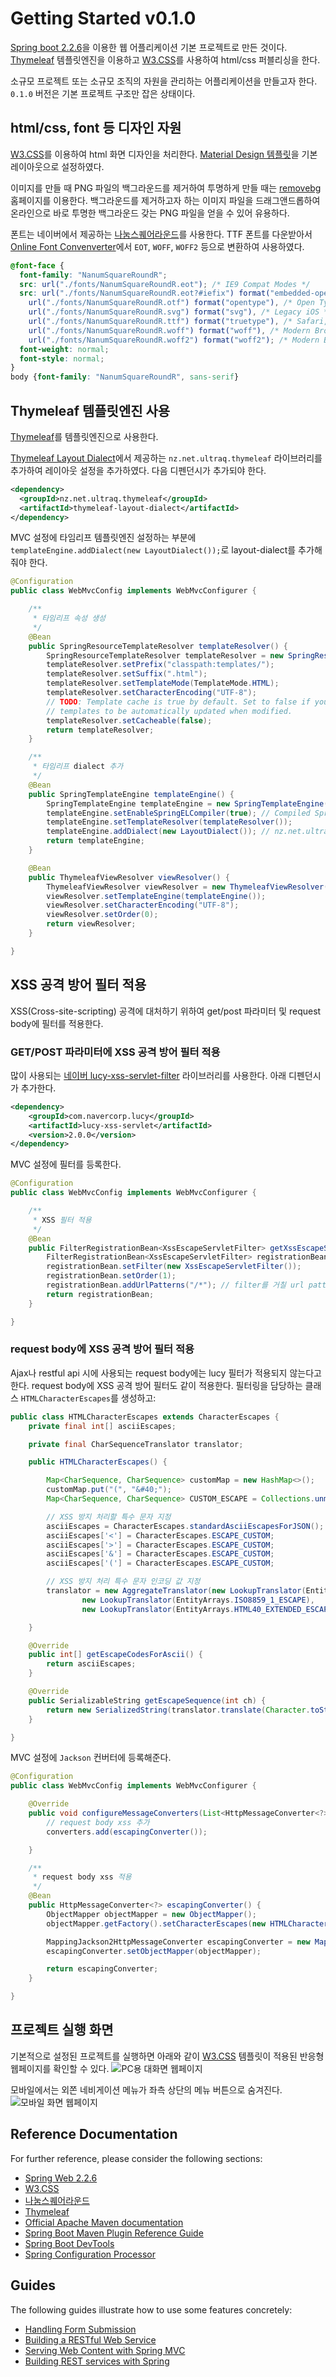 # Getting Started v0.1.0
[Spring boot 2.2.6][springboot]을 이용한 웹 어플리케이션 기본 프로젝트로 만든 것이다.
[Thymeleaf][thymeleaf] 템플릿엔진을 이용하고 [W3.CSS][w3css]를 사용하여 html/css 퍼블리싱을 한다.

소규모 프로젝트 또는 소규모 조직의 자원을 관리하는 어플리케이션을 만들고자 한다.
`0.1.0` 버전은 기본 프로젝트 구조만 잡은 상태이다.

## html/css, font 등 디자인 자원
[W3.CSS][w3css]를 이용하여 html 화면 디자인을 처리한다.
[Material Design 템플릿](https://www.w3schools.com/w3css/tryw3css_examples_material.htm)을 기본 레이아웃으로 설정하였다.

이미지를 만들 때 PNG 파일의 백그라운드를 제거하여 투명하게 만들 때는 [removebg](https://www.remove.bg/) 홈페이지를 이용한다.
백그라운드를 제거하고자 하는 이미지 파일을 드래그앤드롭하여 온라인으로 바로 투명한 백그라운드 갖는 PNG 파일을 얻을 수 있어 유용하다.

폰트는 네이버에서 제공하는 [나눔스퀘어라운드][naverfont]를 사용한다.
TTF 폰트를 다운받아서 [Online Font Convenverter][fontconverter]에서 `EOT`, `WOFF`, `WOFF2` 등으로 변환하여 사용하였다.
```css
@font-face {
  font-family: "NanumSquareRoundR";
  src: url("./fonts/NanumSquareRoundR.eot"); /* IE9 Compat Modes */
  src: url("./fonts/NanumSquareRoundR.eot?#iefix") format("embedded-opentype"), /* IE6-IE8 */
    url("./fonts/NanumSquareRoundR.otf") format("opentype"), /* Open Type Font */
    url("./fonts/NanumSquareRoundR.svg") format("svg"), /* Legacy iOS */
    url("./fonts/NanumSquareRoundR.ttf") format("truetype"), /* Safari, Android, iOS */
    url("./fonts/NanumSquareRoundR.woff") format("woff"), /* Modern Browsers */
    url("./fonts/NanumSquareRoundR.woff2") format("woff2"); /* Modern Browsers */
  font-weight: normal;
  font-style: normal;
}
body {font-family: "NanumSquareRoundR", sans-serif}
```

## Thymeleaf 템플릿엔진 사용
[Thymeleaf][thymeleaf]를 템플릿엔진으로 사용한다.

[Thymeleaf Layout Dialect][thymeleaflayoutdialect]에서 제공하는 `nz.net.ultraq.thymeleaf` 라이브러리를 추가하여 레이아웃 설정을 추가하였다.
다음 디펜던시가 추가되야 한다.
```xml
<dependency>
  <groupId>nz.net.ultraq.thymeleaf</groupId>
  <artifactId>thymeleaf-layout-dialect</artifactId>
</dependency>
```

MVC 설정에 타임리프 템플릿엔진 설정하는 부분에 `templateEngine.addDialect(new LayoutDialect());`로 layout-dialect를 추가해줘야 한다.
```java
@Configuration
public class WebMvcConfig implements WebMvcConfigurer {

	/**
	 * 타임리프 속성 생성
	 */
	@Bean
	public SpringResourceTemplateResolver templateResolver() {
		SpringResourceTemplateResolver templateResolver = new SpringResourceTemplateResolver();
		templateResolver.setPrefix("classpath:templates/");
		templateResolver.setSuffix(".html");
		templateResolver.setTemplateMode(TemplateMode.HTML);
		templateResolver.setCharacterEncoding("UTF-8");
		// TODO: Template cache is true by default. Set to false if you want
		// templates to be automatically updated when modified.
		templateResolver.setCacheable(false);
		return templateResolver;
	}

	/**
	 * 타임리프 dialect 추가
	 */
	@Bean
	public SpringTemplateEngine templateEngine() {
		SpringTemplateEngine templateEngine = new SpringTemplateEngine();
		templateEngine.setEnableSpringELCompiler(true); // Compiled SpringEL should speed up executions
		templateEngine.setTemplateResolver(templateResolver());
		templateEngine.addDialect(new LayoutDialect()); // nz.net.ultraq.thymeleaf 레이아웃 관리 추가
		return templateEngine;
	}

	@Bean
	public ThymeleafViewResolver viewResolver() {
		ThymeleafViewResolver viewResolver = new ThymeleafViewResolver();
		viewResolver.setTemplateEngine(templateEngine());
		viewResolver.setCharacterEncoding("UTF-8");
		viewResolver.setOrder(0);
		return viewResolver;
	}

}
```

## XSS 공격 방어 필터 적용
XSS(Cross-site-scripting) 공격에 대처하기 위하여 get/post 파라미터 및 request body에 필터를 적용한다.

### GET/POST 파라미터에 XSS 공격 방어 필터 적용
많이 사용되는 [네이버 lucy-xss-servlet-filter][lucyxssservletfilter] 라이브러리를 사용한다.
아래 디펜던시가 추가한다.
```xml
<dependency>
	<groupId>com.navercorp.lucy</groupId>
	<artifactId>lucy-xss-servlet</artifactId>
	<version>2.0.0</version>
</dependency>
```

MVC 설정에 필터를 등록한다.
```java
@Configuration
public class WebMvcConfig implements WebMvcConfigurer {

	/**
	 * XSS 필터 적용
	 */
	@Bean
	public FilterRegistrationBean<XssEscapeServletFilter> getXssEscapeServletFilterRegistrationBean() {
		FilterRegistrationBean<XssEscapeServletFilter> registrationBean = new FilterRegistrationBean<XssEscapeServletFilter>();
		registrationBean.setFilter(new XssEscapeServletFilter());
		registrationBean.setOrder(1);
		registrationBean.addUrlPatterns("/*"); // filter를 거칠 url patterns
		return registrationBean;
	}

}
```

### request body에 XSS 공격 방어 필터 적용
Ajax나 restful api 시에 사용되는 request body에는 lucy 필터가 적용되지 않는다고 한다.
request body에 XSS 공격 방어 필터도 같이 적용한다.
필터링을 담당하는 클래스 `HTMLCharacterEscapes`를 생성하고: 
```java
public class HTMLCharacterEscapes extends CharacterEscapes {
	private final int[] asciiEscapes;

	private final CharSequenceTranslator translator;

	public HTMLCharacterEscapes() {

		Map<CharSequence, CharSequence> customMap = new HashMap<>();
		customMap.put("(", "&#40;");
		Map<CharSequence, CharSequence> CUSTOM_ESCAPE = Collections.unmodifiableMap(customMap);

		// XSS 방지 처리할 특수 문자 지정
		asciiEscapes = CharacterEscapes.standardAsciiEscapesForJSON();
		asciiEscapes['<'] = CharacterEscapes.ESCAPE_CUSTOM;
		asciiEscapes['>'] = CharacterEscapes.ESCAPE_CUSTOM;
		asciiEscapes['&'] = CharacterEscapes.ESCAPE_CUSTOM;
		asciiEscapes['('] = CharacterEscapes.ESCAPE_CUSTOM;

		// XSS 방지 처리 특수 문자 인코딩 값 지정
		translator = new AggregateTranslator(new LookupTranslator(EntityArrays.BASIC_ESCAPE), // <, >, &, " 는 여기에 포함됨
				new LookupTranslator(EntityArrays.ISO8859_1_ESCAPE),
				new LookupTranslator(EntityArrays.HTML40_EXTENDED_ESCAPE), new LookupTranslator(CUSTOM_ESCAPE));

	}

	@Override
	public int[] getEscapeCodesForAscii() {
		return asciiEscapes;
	}

	@Override
	public SerializableString getEscapeSequence(int ch) {
		return new SerializedString(translator.translate(Character.toString((char) ch)));
	}

}
```

MVC 설정에 `Jackson` 컨버터에 등록해준다.
```java
@Configuration
public class WebMvcConfig implements WebMvcConfigurer {

	@Override
	public void configureMessageConverters(List<HttpMessageConverter<?>> converters) {
		// request body xss 추가
		converters.add(escapingConverter());

	}

	/**
	 * request body xss 적용
	 */
	@Bean
	public HttpMessageConverter<?> escapingConverter() {
		ObjectMapper objectMapper = new ObjectMapper();
		objectMapper.getFactory().setCharacterEscapes(new HTMLCharacterEscapes());

		MappingJackson2HttpMessageConverter escapingConverter = new MappingJackson2HttpMessageConverter();
		escapingConverter.setObjectMapper(objectMapper);

		return escapingConverter;
	}

}
```

## 프로젝트 실행 화면
기본적으로 설정된 프로젝트를 실행하면 아래와 같이 [W3.CSS][w3css] 템플릿이 적용된 반응형 웹페이지를 확인할 수 있다.
![PC용 대화면 웹페이지](https://github.com/appaga/springmvc/blob/master/appagapm/docs/v0.1.0home.png?raw=true "PC용 큰화면")

모바일에서는 외쫀 네비게이션 메뉴가 좌측 상단의 메뉴 버튼으로 숨겨진다.
![모바일 화면 웹페이지](https://github.com/appaga/springmvc/blob/master/appagapm/docs/v0.1.0mobile.png?raw=true "모바일 화면")

## Reference Documentation
For further reference, please consider the following sections:

* [Spring Web 2.2.6][springboot]
* [W3.CSS][w3css]
* [나눔스퀘어라운드][naverfont]
* [Thymeleaf][thymeleaf]
* [Official Apache Maven documentation](https://maven.apache.org/guides/index.html)
* [Spring Boot Maven Plugin Reference Guide](https://docs.spring.io/spring-boot/docs/2.2.6.RELEASE/maven-plugin/)
* [Spring Boot DevTools](https://docs.spring.io/spring-boot/docs/2.2.6.RELEASE/reference/htmlsingle/#using-boot-devtools)
* [Spring Configuration Processor](https://docs.spring.io/spring-boot/docs/2.2.6.RELEASE/reference/htmlsingle/#configuration-metadata-annotation-processor)

## Guides
The following guides illustrate how to use some features concretely:

* [Handling Form Submission](https://spring.io/guides/gs/handling-form-submission/)
* [Building a RESTful Web Service](https://spring.io/guides/gs/rest-service/)
* [Serving Web Content with Spring MVC](https://spring.io/guides/gs/serving-web-content/)
* [Building REST services with Spring](https://spring.io/guides/tutorials/bookmarks/)

[springboot]: https://docs.spring.io/spring-boot/docs/2.2.6.RELEASE/reference/htmlsingle/#boot-features-developing-web-applications "Spring Web 2.2.6"
[thymeleaf]: https://docs.spring.io/spring-boot/docs/2.2.6.RELEASE/reference/htmlsingle/#boot-features-spring-mvc-template-engines "Thymeleaf"
[thymeleaflayoutdialect]: https://github.com/ultraq/thymeleaf-layout-dialect "Thymeleaf Layout Dialect"
[w3css]: https://www.w3schools.com/w3css/default.asp "W3.CSS"
[naverfont]: https://hangeul.naver.com/2017/nanum "네이버 한글한글아름답게"
[fontconverter]: https://www.font-converter.net "Online Font Converter / Web Font Generator"
[lucyxssservletfilter]: https://github.com/naver/lucy-xss-servlet-filter "lucy-xss-servlet-filter"
